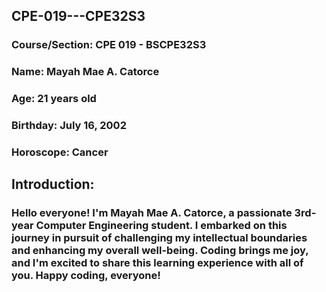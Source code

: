 ## CPE-019---CPE32S3

### Course/Section: CPE 019 - BSCPE32S3 
### Name: Mayah Mae A. Catorce
### Age: 21 years old
### Birthday: July 16, 2002
### Horoscope: Cancer

## Introduction:
### Hello everyone! I'm Mayah Mae A. Catorce, a passionate 3rd-year Computer Engineering student. I embarked on this journey in pursuit of challenging my intellectual boundaries and enhancing my overall well-being. Coding brings me joy, and I'm excited to share this learning experience with all of you. Happy coding, everyone!

